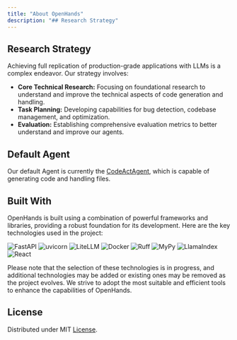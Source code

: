 ```yaml
---
title: "About OpenHands"
description: "## Research Strategy"
---
```


## Research Strategy

Achieving full replication of production-grade applications with LLMs is a complex endeavor. Our strategy involves:

- **Core Technical Research:** Focusing on foundational research to understand and improve the technical aspects of code generation and handling.
- **Task Planning:** Developing capabilities for bug detection, codebase management, and optimization.
- **Evaluation:** Establishing comprehensive evaluation metrics to better understand and improve our agents.

## Default Agent

Our default Agent is currently the [CodeActAgent](agents), which is capable of generating code and handling files.

## Built With

OpenHands is built using a combination of powerful frameworks and libraries, providing a robust foundation for its
development. Here are the key technologies used in the project:

![FastAPI](https://img.shields.io/badge/FastAPI-black?style=for-the-badge) ![uvicorn](https://img.shields.io/badge/uvicorn-black?style=for-the-badge) ![LiteLLM](https://img.shields.io/badge/LiteLLM-black?style=for-the-badge) ![Docker](https://img.shields.io/badge/Docker-black?style=for-the-badge) ![Ruff](https://img.shields.io/badge/Ruff-black?style=for-the-badge) ![MyPy](https://img.shields.io/badge/MyPy-black?style=for-the-badge) ![LlamaIndex](https://img.shields.io/badge/LlamaIndex-black?style=for-the-badge) ![React](https://img.shields.io/badge/React-black?style=for-the-badge)

Please note that the selection of these technologies is in progress, and additional technologies may be added or
existing ones may be removed as the project evolves. We strive to adopt the most suitable and efficient tools to
enhance the capabilities of OpenHands.

## License

Distributed under MIT [License](https://github.com/All-Hands-AI/OpenHands/blob/main/LICENSE).
